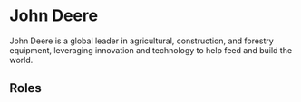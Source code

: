 # John Deere

John Deere is a global leader in agricultural, construction, and forestry equipment, leveraging innovation and technology to help feed and build the world.

## Roles

